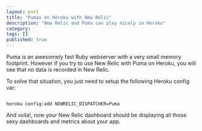 ```yaml
---
layout: post
title: "Pumas on Heroku with New Relic"
description: "New Relic and Puma can play nicely in Heroku"
category: 
tags: []
published: true
---
```

Puma is an awesomely fast Ruby webserver with a very small memory footprint.
However if you try to use New Relic with Puma on Heroku, you will see
that no data is recorded in New Relic.

To solve that situation, you just need to setup the following
Heroku config var:

<code>
heroku config:add NEWRELIC_DISPATCHER=Puma
</code>

And voila!, now your New Relic dashboard should be displaying all
those sexy dashboards and metrics about your app.
